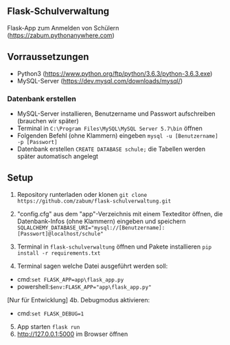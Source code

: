 ## Flask-Schulverwaltung

Flask-App zum Anmelden von Schülern (https://zabum.pythonanywhere.com)

## Vorraussetzungen

- Python3 (https://www.python.org/ftp/python/3.6.3/python-3.6.3.exe)
- MySQL-Server (https://dev.mysql.com/downloads/mysql/)

### Datenbank erstellen

- MySQL-Server installieren, Benutzername und Passwort aufschreiben (brauchen wir später)
- Terminal in ```C:\Program Files\MySQL\MySQL Server 5.7\bin``` öffnen
- Folgenden Befehl (ohne Klammern) eingeben ```mysql -u [Benutzername] -p [Passwort]```
- Datenbank erstellen ```CREATE DATABASE schule;``` die Tabellen werden später automatisch angelegt

## Setup

1. Repository runterladen oder klonen ```git clone https://github.com/zabum/flask-schulverwaltung.git```

2. "config.cfg" aus dem "app"-Verzeichnis mit einem Texteditor öffnen, die Datenbank-Infos (ohne Klammern) eingeben und speichern
```SQLALCHEMY_DATABASE_URI="mysql://[Benutzername]:[Passwort]@localhost/schule"```

3. Terminal in ```flask-schulverwaltung``` öffnen und Pakete installieren ```pip install -r requirements.txt```

4. Terminal sagen welche Datei ausgeführt werden soll:
- cmd:```set FLASK_APP=app\flask_app.py```
- powershell:```$env:FLASK_APP="app\flask_app.py"```

[Nur für Entwicklung]
4b. Debugmodus aktivieren:
- cmd:```set FLASK_DEBUG=1```

5. App starten ```flask run```
6. http://127.0.0.1:5000  im Browser öffnen
